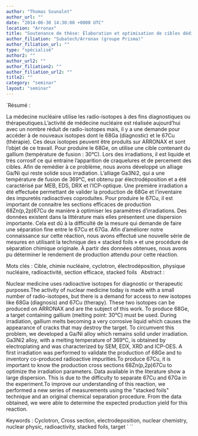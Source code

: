 ```yaml
---
author: "Thomas Sounalet"
author_url: ""
date: "2014-06-30 14:30:00 +0000 UTC"
location: "Arronax"
title: "Soutenance de thèse: Élaboration et optimisation de cibles dédiées à la production de radio-isotopes innovants pour la recherche médicale (Cu-67, Ge-68/Ga-68) au cyclotron ARRONAX "
author_filiation: "Subatech/Arronax (groupe Prisma)"
author_filiation_url: ""
type: "spécialisé"
author2: ""
author_url2: ""
author_filiation2: ""
author_filiation_url2: ""
title2: ""
category: "seminar" 
layout: "seminar"
---
```

`Résumé :

La médecine nucléaire utilise les radio-isotopes à des fins diagnostiques ou thérapeutiques.L’activité de médecine nucléaire est réalisée aujourd’hui avec un nombre réduit de radio-isotopes mais, il y a une demande pour accéder à de nouveaux isotopes dont le 68Ga (diagnostic) et le 67Cu (thérapie). Ces deux isotopes peuvent être produits sur ARRONAX et sont l’objet de ce travail. Pour produire le 68Ge, on utilise une cible contenant du gallium (température de fusion : 30°C). Lors des irradiations, il est liquide et très corrosif ce qui entraine l’apparition de craquelures et de percement des cibles. Afin de remédier à ce problème, nous avons développé un alliage Ga/Ni qui reste solide sous irradiation.
L’alliage Ga3Ni2, qui a une température de fusion de 369°C, est obtenu par électrodéposition et a été caractérisé par MEB, EDS, DRX et l’ICP-optique.
Une première irradiation a été effectuée permettant de valider la production de 68Ge et l’inventaire des impuretés radioactives coproduites.
Pour produire le 67Cu, il est important de connaitre les sections efficaces de production 68Zn(p,2p)67Cu de manière à optimiser les paramètres d’irradiations. Des données existent dans la littérature mais elles présentent une dispersion importante. Cela est dû à la difficulté de la mesure qui demande de faire une séparation fine entre le 67Cu et 67Ga. Afin d’améliorer notre connaissance sur cette réaction, nous avons effectué une nouvelle série de mesures en utilisant la technique des « stacked foils » et une procédure de séparation chimique originale. À partir des données obtenues, nous avons pu déterminer le rendement de production attendu pour cette réaction.

Mots clés : Cible, chimie nucléaire, cyclotron, électrodéposition, physique nucléaire, radioactivité, section efficace, stacked foils
`
`Abstract :

Nuclear medicine uses radioactive isotopes for diagnostic or therapeutic purposes.The activity of nuclear medicine today is made with a small number of radio-isotopes, but there is a demand for access to new isotopes like 68Ga (diagnosis) and 67Cu (therapy). These two isotopes can be produced on ARRONAX and are the subject of this work. To produce 68Ge, a target containing gallium (melting point: 30°C) must be used. During irradiation, gallium melts becoming a very corrosive liquid which causes the appearance of cracks that may destroy the target. To circumvent this problem, we developed a Ga/Ni alloy which remains solid under irradiation.
Ga3Ni2 alloy, with a melting temperature of 369°C, is obtained by electroplating and was characterized by SEM, EDX, XRD and ICP-OES. A first irradiation was performed to validate the production of 68Ge and to inventory co-produced radioactive impurities.To produce 67Cu, it is important to know the production cross sections 68Zn(p,2p)67Cu to optimize the irradiation parameters. Data available in the literature show a large dispersion. This is due to the difficulty to separate 67Cu and 67Ga in the experiment.To improve our understanding of this reaction, we performed a new series of measurements using the "stacked foils" technique and an original chemical separation procedure. From the data obtained, we were able to determine the expected production yield for this reaction.

Keywords : Cyclotron, Cross section, electrodeposition, nuclear chemistry, nuclear physic, radioactivity, stacked foils, target
`
``
